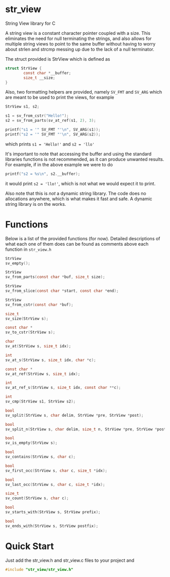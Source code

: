 # str_view
 String View library for C
 
 A string view is a constant character pointer coupled with a size. This eliminates
 the need for null terminating the strings, and also allows for multiple string
 views to point to the same buffer without having to worry about strlen and strcmp
 messing up due to the lack of a null terminator.
 
 The struct provided is StrView which is defined as
 
 ```c
 struct StrView {
         const char *__buffer;
         size_t __size;
}
 ```
 
 Also, two formatting helpers are provided, namely `SV_FMT` and `SV_ARG` which are
 meant to be used to print the views, for example
 
 ```c
 StrView s1, s2;
 
 s1 = sv_from_cstr("Hello!");
 s2 = sv_from_parts(sv_at_ref(s1, 2), 3);
 
 printf("s1 = '" SV_FMT "'\n", SV_ARG(s1));
 printf("s2 = '" SV_FMT "'\n", SV_ARG(s2));
 ```
 
 which prints `s1 = 'Hello!'` and `s2 = 'llo'`
 
 It's important to note that accessing the buffer and using the standard libraries
 functions is not recommended, as it can produce unwanted results. For example, if
 in the above example we were to do 
 
 ```c
 printf("s2 = %s\n", s2.__buffer);
 ```
 it would print `s2 = 'llo!'`, which is not what we would expect it to print.
 
 Also note that this is *not* a dynamic string library. The code does no allocations
 anywhere, which is what makes it fast and safe. A dynamic string library is on the works.
 
 # Functions
 Below is a list of the provided functions (for now).
 Detailed descriptions of what each one of them does
 can be found as comments above each function in `str_view.h`
 
 ```c
 StrView
 sv_empty();
 ```
 
 ```c
 StrView
 sv_from_parts(const char *buf, size_t size);
 ```
 
 ```c
 StrView
 sv_from_slice(const char *start, const char *end);
 ```
 
 ```c
 StrView
 sv_from_cstr(const char *buf);
 ```
 
 ```c
 size_t
 sv_size(StrView s);
 ```
 
  ```c
 const char *
 sv_to_cstr(StrView s);
 ```
 
 ```c
 char
 sv_at(StrView s, size_t idx);
 ```
 
 ```c
 int
 sv_at_s(StrView s, size_t idx, char *c);
 ```
 
 ```c
 const char *
 sv_at_ref(StrView s, size_t idx);
 ```
 
 ```c
 int
 sv_at_ref_s(StrView s, size_t idx, const char **c);
 ```
 
 ```c
 int
 sv_cmp(StrView s1, StrView s2);
 ```
 
 ```c
 bool
 sv_split(StrView s, char delim, StrView *pre, StrView *post);
 ```
 
 ```c
 bool
 sv_split_n(StrView s, char delim, size_t n, StrView *pre, StrView *post);
 ```
 
 ```c
 bool
 sv_is_empty(StrView s);
 ```
 
 ```c
 bool
 sv_contains(StrView s, char c);
 ```
 
 ```c
 bool
 sv_first_occ(StrView s, char c, size_t *idx);
 ```
 
 ```c
 bool
 sv_last_occ(StrView s, char c, size_t *idx);
 ```
 
 ```c
 size_t
 sv_count(StrView s, char c);
 ```
 
 ```c
 bool
 sv_starts_with(StrView s, StrView prefix);
 ```
 
 ```c
 bool
 sv_ends_with(StrView s, StrView postfix);
 ```

 
 # Quick Start
 Just add the str_view.h and str_view.c files to your project and
 
 ```c
 #include "str_view/str_view.h"
 ```

